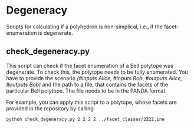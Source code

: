 # Degeneracy
Scripts for calculating if a polyhedron is non-simplical, i.e., if the facet-enumeration is degenerate.

## check_degeneracy.py
This script can check if the facet enumeration of a Bell polytope was degenerate. To check this, the polytope needs to be fully enumerated.
You have to provide the scenario *(#inputs Alice, #inputs Bob, #outputs Alice, #outputs Bob)* and the path to a file, that contains the facets 
of the particular Bell polytope. The file needs to be in the PANDA format. 

For example, you can apply this script to a polytope, whose facets are provided in the repository by calling:

```shell
python check_degeneracy.py 2 2 2 2 ../facet_classes/2222.ine
```

